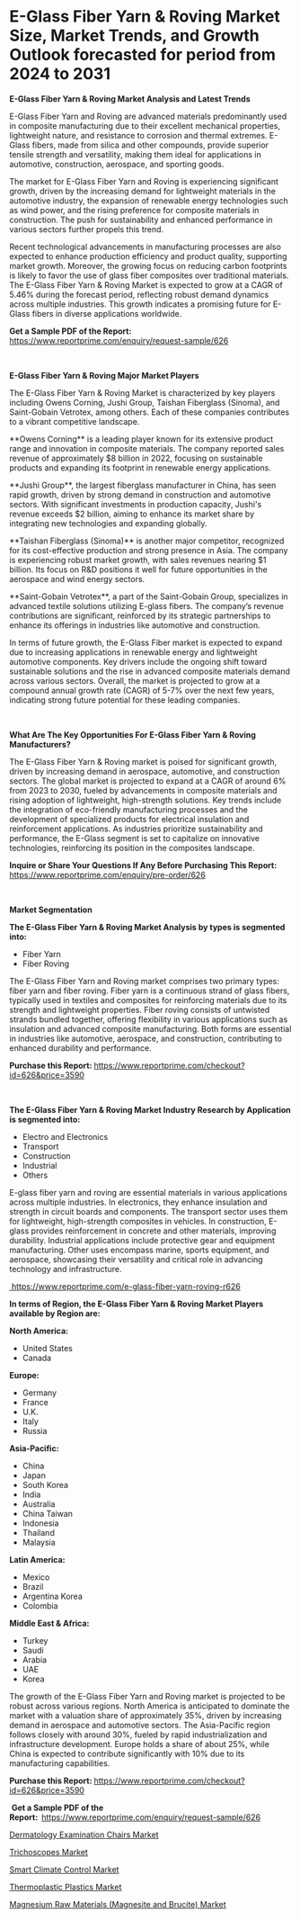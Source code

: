 <p><h1>E-Glass Fiber Yarn & Roving Market Size, Market Trends, and Growth Outlook forecasted for period from 2024 to 2031</h1></p><p><strong>E-Glass Fiber Yarn & Roving Market Analysis and Latest Trends</strong></p>
<p><p>E-Glass Fiber Yarn and Roving are advanced materials predominantly used in composite manufacturing due to their excellent mechanical properties, lightweight nature, and resistance to corrosion and thermal extremes. E-Glass fibers, made from silica and other compounds, provide superior tensile strength and versatility, making them ideal for applications in automotive, construction, aerospace, and sporting goods.</p><p>The market for E-Glass Fiber Yarn and Roving is experiencing significant growth, driven by the increasing demand for lightweight materials in the automotive industry, the expansion of renewable energy technologies such as wind power, and the rising preference for composite materials in construction. The push for sustainability and enhanced performance in various sectors further propels this trend. </p><p>Recent technological advancements in manufacturing processes are also expected to enhance production efficiency and product quality, supporting market growth. Moreover, the growing focus on reducing carbon footprints is likely to favor the use of glass fiber composites over traditional materials. The E-Glass Fiber Yarn & Roving Market is expected to grow at a CAGR of 5.46% during the forecast period, reflecting robust demand dynamics across multiple industries. This growth indicates a promising future for E-Glass fibers in diverse applications worldwide.</p></p>
<p><strong>Get a Sample PDF of the Report:&nbsp;</strong> <a href="https://www.reportprime.com/enquiry/request-sample/626">https://www.reportprime.com/enquiry/request-sample/626</a></p>
<p>&nbsp;</p>
<p><strong>E-Glass Fiber Yarn & Roving Major Market Players</strong></p>
<p><p>The E-Glass Fiber Yarn & Roving Market is characterized by key players including Owens Corning, Jushi Group, Taishan Fiberglass (Sinoma), and Saint-Gobain Vetrotex, among others. Each of these companies contributes to a vibrant competitive landscape.</p><p>**Owens Corning** is a leading player known for its extensive product range and innovation in composite materials. The company reported sales revenue of approximately $8 billion in 2022, focusing on sustainable products and expanding its footprint in renewable energy applications.</p><p>**Jushi Group**, the largest fiberglass manufacturer in China, has seen rapid growth, driven by strong demand in construction and automotive sectors. With significant investments in production capacity, Jushi's revenue exceeds $2 billion, aiming to enhance its market share by integrating new technologies and expanding globally.</p><p>**Taishan Fiberglass (Sinoma)** is another major competitor, recognized for its cost-effective production and strong presence in Asia. The company is experiencing robust market growth, with sales revenues nearing $1 billion. Its focus on R&D positions it well for future opportunities in the aerospace and wind energy sectors.</p><p>**Saint-Gobain Vetrotex**, a part of the Saint-Gobain Group, specializes in advanced textile solutions utilizing E-glass fibers. The company’s revenue contributions are significant, reinforced by its strategic partnerships to enhance its offerings in industries like automotive and construction.</p><p>In terms of future growth, the E-Glass Fiber market is expected to expand due to increasing applications in renewable energy and lightweight automotive components. Key drivers include the ongoing shift toward sustainable solutions and the rise in advanced composite materials demand across various sectors. Overall, the market is projected to grow at a compound annual growth rate (CAGR) of 5-7% over the next few years, indicating strong future potential for these leading companies.</p></p>
<p>&nbsp;</p>
<p><strong>What Are The Key Opportunities For E-Glass Fiber Yarn & Roving Manufacturers?</strong></p>
<p><p>The E-Glass Fiber Yarn & Roving market is poised for significant growth, driven by increasing demand in aerospace, automotive, and construction sectors. The global market is projected to expand at a CAGR of around 6% from 2023 to 2030, fueled by advancements in composite materials and rising adoption of lightweight, high-strength solutions. Key trends include the integration of eco-friendly manufacturing processes and the development of specialized products for electrical insulation and reinforcement applications. As industries prioritize sustainability and performance, the E-Glass segment is set to capitalize on innovative technologies, reinforcing its position in the composites landscape.</p></p>
<p><strong>Inquire or Share Your Questions If Any Before Purchasing This Report:</strong> <a href="https://www.reportprime.com/enquiry/pre-order/626">https://www.reportprime.com/enquiry/pre-order/626</a></p>
<p>&nbsp;</p>
<p><strong>Market Segmentation</strong></p>
<p><strong>The E-Glass Fiber Yarn & Roving Market Analysis by types is segmented into:</strong></p>
<p><ul><li>Fiber Yarn</li><li>Fiber Roving</li></ul></p>
<p><p>The E-Glass Fiber Yarn and Roving market comprises two primary types: fiber yarn and fiber roving. Fiber yarn is a continuous strand of glass fibers, typically used in textiles and composites for reinforcing materials due to its strength and lightweight properties. Fiber roving consists of untwisted strands bundled together, offering flexibility in various applications such as insulation and advanced composite manufacturing. Both forms are essential in industries like automotive, aerospace, and construction, contributing to enhanced durability and performance.</p></p>
<p><strong>Purchase this Report:&nbsp;</strong><a href="https://www.reportprime.com/checkout?id=626&price=3590">https://www.reportprime.com/checkout?id=626&price=3590</a></p>
<p>&nbsp;</p>
<p><strong>The E-Glass Fiber Yarn & Roving Market Industry Research by Application is segmented into:</strong></p>
<p><ul><li>Electro and Electronics</li><li>Transport</li><li>Construction</li><li>Industrial</li><li>Others</li></ul></p>
<p><p>E-glass fiber yarn and roving are essential materials in various applications across multiple industries. In electronics, they enhance insulation and strength in circuit boards and components. The transport sector uses them for lightweight, high-strength composites in vehicles. In construction, E-glass provides reinforcement in concrete and other materials, improving durability. Industrial applications include protective gear and equipment manufacturing. Other uses encompass marine, sports equipment, and aerospace, showcasing their versatility and critical role in advancing technology and infrastructure.</p></p>
<p><a href="https://www.reportprime.com/e-glass-fiber-yarn-roving-r626">&nbsp;https://www.reportprime.com/e-glass-fiber-yarn-roving-r626</a></p>
<p><strong>In terms of Region, the E-Glass Fiber Yarn & Roving Market Players available by Region are:</strong></p>
<p>
    <p> <strong> North America: </strong>
        <ul>
            <li>United States</li>
            <li>Canada</li>
        </ul>
        </p> 
    <p> <strong> Europe: </strong>
        <ul>
            <li>Germany</li>
            <li>France</li>
            <li>U.K.</li>
            <li>Italy</li>
            <li>Russia</li>
        </ul>
        </p> 
    <p> <strong> Asia-Pacific: </strong>
        <ul>
            <li>China</li>
            <li>Japan</li>
            <li>South Korea</li>
            <li>India</li>
            <li>Australia</li>
            <li>China Taiwan</li>
            <li>Indonesia</li>
            <li>Thailand</li>
            <li>Malaysia</li>
        </ul>
        </p> 
    <p> <strong> Latin America: </strong>
        <ul>
            <li>Mexico</li>
            <li>Brazil</li>
            <li>Argentina Korea</li>
            <li>Colombia</li>
        </ul>
        </p> 
    <p> <strong> Middle East & Africa: </strong>
        <ul>
            <li>Turkey</li>
            <li>Saudi</li>
            <li>Arabia</li>
            <li>UAE</li>
            <li>Korea</li>
        </ul>
    </p>
    </p>
<p><p>The growth of the E-Glass Fiber Yarn and Roving market is projected to be robust across various regions. North America is anticipated to dominate the market with a valuation share of approximately 35%, driven by increasing demand in aerospace and automotive sectors. The Asia-Pacific region follows closely with around 30%, fueled by rapid industrialization and infrastructure development. Europe holds a share of about 25%, while China is expected to contribute significantly with 10% due to its manufacturing capabilities.</p></p>
<p><strong>Purchase this Report: </strong><a href="https://www.reportprime.com/checkout?id=626&price=3590">https://www.reportprime.com/checkout?id=626&price=3590</a></p>
<p>&nbsp;<strong>Get a Sample PDF of the Report:&nbsp;&nbsp;</strong><a href="https://www.reportprime.com/enquiry/request-sample/626">https://www.reportprime.com/enquiry/request-sample/626</a></p>
<p><strong></strong></p>
<p><p><a href="https://issuu.com/reportprime-2/docs/dermatology-examination-chairs-mark_f0c77bb7477912">Dermatology Examination Chairs Market</a></p><p><a href="https://issuu.com/reportprime-2/docs/trichoscopes-market-size-2030.pptx_4f8cc3ab41cc1c">Trichoscopes Market</a></p><p><a href="https://medium.com/@cesailson56547/navigating-the-global-smart-climate-control-market-from-trends-to-strategy-for-period-from-2024-to-37414f9a9113?postPublishedType=initial">Smart Climate Control Market</a></p><p><a href="https://medium.com/@cesailson56547/thermoplastic-plastics-market-industry-trends-and-forecast-for-period-from-2024-to-2031-533ade912e5f">Thermoplastic Plastics Market</a></p><p><a href="https://www.linkedin.com/pulse/magnesium-raw-materials-magnesite-brucite-market-outlook-yqcgf?trackingId=%2FSJzae9LQWyruq1Me1ha1A%3D%3D">Magnesium Raw Materials (Magnesite and Brucite) Market</a></p></p>